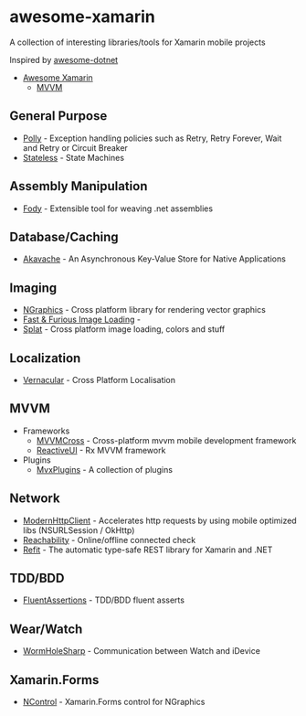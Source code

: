 # awesome-xamarin
A collection of interesting libraries/tools for Xamarin mobile projects 

Inspired by [awesome-dotnet](https://github.com/quozd/awesome-dotnet)


* [Awesome Xamarin](#awesome-xamarin)
  * [MVVM](#mvvm)

## General Purpose
* [Polly](https://github.com/michael-wolfenden/Polly) - Exception handling policies such as Retry, Retry Forever, Wait and Retry or Circuit Breaker
* [Stateless](https://github.com/nblumhardt/stateless) - State Machines

## Assembly Manipulation
* [Fody](https://github.com/Fody/Fody) - Extensible tool for weaving .net assemblies

## Database/Caching
* [Akavache](https://github.com/akavache/Akavache) - An Asynchronous Key-Value Store for Native Applications

## Imaging
* [NGraphics](https://github.com/praeclarum/NGraphics) - Cross platform library for rendering vector graphics
* [Fast & Furious Image Loading](https://github.com/molinch/FFImageLoading) - 
* [Splat](https://github.com/paulcbetts/splat) - Cross platform image loading, colors and stuff

## Localization
* [Vernacular](https://github.com/rdio/vernacular) - Cross Platform Localisation

## MVVM
* Frameworks
  * [MVVMCross](https://github.com/MvvmCross/MvvmCross) - Cross-platform mvvm mobile development framework
  * [ReactiveUI](https://github.com/reactiveui/ReactiveUI) - Rx MVVM framework
* Plugins
  * [MvxPlugins](https://github.com/Cheesebaron/Cheesebaron.MvxPlugins) - A collection of plugins

## Network
* [ModernHttpClient](https://github.com/paulcbetts/ModernHttpClient) - Accelerates http requests by using mobile optimized libs (NSURLSession / OkHttp)
* [Reachability](https://github.com/has-taiar/Reachability.Net) - Online/offline connected check
* [Refit](https://github.com/paulcbetts/refit) - The automatic type-safe REST library for Xamarin and .NET

## TDD/BDD
* [FluentAssertions](http://www.fluentassertions.com/) - TDD/BDD fluent asserts

## Wear/Watch
* [WormHoleSharp](https://github.com/Clancey/WormHoleSharp) - Communication between Watch and iDevice

## Xamarin.Forms
* [NControl](https://github.com/chrfalch/NControl) - Xamarin.Forms control for NGraphics
